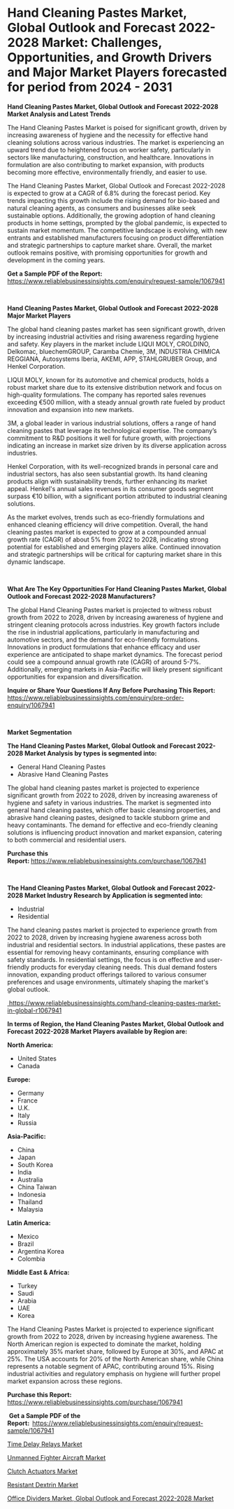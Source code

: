 <p><h1>Hand Cleaning Pastes Market, Global Outlook and Forecast 2022-2028 Market: Challenges, Opportunities, and Growth Drivers and Major Market Players forecasted for period from 2024 - 2031</h1></p><p><strong>Hand Cleaning Pastes Market, Global Outlook and Forecast 2022-2028 Market Analysis and Latest Trends</strong></p>
<p><p>The Hand Cleaning Pastes Market is poised for significant growth, driven by increasing awareness of hygiene and the necessity for effective hand cleaning solutions across various industries. The market is experiencing an upward trend due to heightened focus on worker safety, particularly in sectors like manufacturing, construction, and healthcare. Innovations in formulation are also contributing to market expansion, with products becoming more effective, environmentally friendly, and easier to use.</p><p>The Hand Cleaning Pastes Market, Global Outlook and Forecast 2022-2028 is expected to grow at a CAGR of 6.8% during the forecast period. Key trends impacting this growth include the rising demand for bio-based and natural cleaning agents, as consumers and businesses alike seek sustainable options. Additionally, the growing adoption of hand cleaning products in home settings, prompted by the global pandemic, is expected to sustain market momentum. The competitive landscape is evolving, with new entrants and established manufacturers focusing on product differentiation and strategic partnerships to capture market share. Overall, the market outlook remains positive, with promising opportunities for growth and development in the coming years.</p></p>
<p><strong>Get a Sample PDF of the Report:&nbsp;</strong> <a href="https://www.reliablebusinessinsights.com/enquiry/request-sample/1067941">https://www.reliablebusinessinsights.com/enquiry/request-sample/1067941</a></p>
<p>&nbsp;</p>
<p><strong>Hand Cleaning Pastes Market, Global Outlook and Forecast 2022-2028 Major Market Players</strong></p>
<p><p>The global hand cleaning pastes market has seen significant growth, driven by increasing industrial activities and rising awareness regarding hygiene and safety. Key players in the market include LIQUI MOLY, CROLDINO, Delkomac, bluechemGROUP, Caramba Chemie, 3M, INDUSTRIA CHIMICA REGGIANA, Autosystems Iberia, AKEMI, APP, STAHLGRUBER Group, and Henkel Corporation.</p><p>LIQUI MOLY, known for its automotive and chemical products, holds a robust market share due to its extensive distribution network and focus on high-quality formulations. The company has reported sales revenues exceeding €500 million, with a steady annual growth rate fueled by product innovation and expansion into new markets.</p><p>3M, a global leader in various industrial solutions, offers a range of hand cleaning pastes that leverage its technological expertise. The company’s commitment to R&D positions it well for future growth, with projections indicating an increase in market size driven by its diverse application across industries.</p><p>Henkel Corporation, with its well-recognized brands in personal care and industrial sectors, has also seen substantial growth. Its hand cleaning products align with sustainability trends, further enhancing its market appeal. Henkel's annual sales revenues in its consumer goods segment surpass €10 billion, with a significant portion attributed to industrial cleaning solutions.</p><p>As the market evolves, trends such as eco-friendly formulations and enhanced cleaning efficiency will drive competition. Overall, the hand cleaning pastes market is expected to grow at a compounded annual growth rate (CAGR) of about 5% from 2022 to 2028, indicating strong potential for established and emerging players alike. Continued innovation and strategic partnerships will be critical for capturing market share in this dynamic landscape.</p></p>
<p>&nbsp;</p>
<p><strong>What Are The Key Opportunities For Hand Cleaning Pastes Market, Global Outlook and Forecast 2022-2028 Manufacturers?</strong></p>
<p><p>The global Hand Cleaning Pastes market is projected to witness robust growth from 2022 to 2028, driven by increasing awareness of hygiene and stringent cleaning protocols across industries. Key growth factors include the rise in industrial applications, particularly in manufacturing and automotive sectors, and the demand for eco-friendly formulations. Innovations in product formulations that enhance efficacy and user experience are anticipated to shape market dynamics. The forecast period could see a compound annual growth rate (CAGR) of around 5-7%. Additionally, emerging markets in Asia-Pacific will likely present significant opportunities for expansion and diversification.</p></p>
<p><strong>Inquire or Share Your Questions If Any Before Purchasing This Report:</strong> <a href="https://www.reliablebusinessinsights.com/enquiry/pre-order-enquiry/1067941">https://www.reliablebusinessinsights.com/enquiry/pre-order-enquiry/1067941</a></p>
<p>&nbsp;</p>
<p><strong>Market Segmentation</strong></p>
<p><strong>The Hand Cleaning Pastes Market, Global Outlook and Forecast 2022-2028 Market Analysis by types is segmented into:</strong></p>
<p><ul><li>General Hand Cleaning Pastes</li><li>Abrasive Hand Cleaning Pastes</li></ul></p>
<p><p>The global hand cleaning pastes market is projected to experience significant growth from 2022 to 2028, driven by increasing awareness of hygiene and safety in various industries. The market is segmented into general hand cleaning pastes, which offer basic cleansing properties, and abrasive hand cleaning pastes, designed to tackle stubborn grime and heavy contaminants. The demand for effective and eco-friendly cleaning solutions is influencing product innovation and market expansion, catering to both commercial and residential users.</p></p>
<p><strong>Purchase this Report:&nbsp;</strong><a href="https://www.reliablebusinessinsights.com/purchase/1067941">https://www.reliablebusinessinsights.com/purchase/1067941</a></p>
<p>&nbsp;</p>
<p><strong>The Hand Cleaning Pastes Market, Global Outlook and Forecast 2022-2028 Market Industry Research by Application is segmented into:</strong></p>
<p><ul><li>Industrial</li><li>Residential</li></ul></p>
<p><p>The hand cleaning pastes market is projected to experience growth from 2022 to 2028, driven by increasing hygiene awareness across both industrial and residential sectors. In industrial applications, these pastes are essential for removing heavy contaminants, ensuring compliance with safety standards. In residential settings, the focus is on effective and user-friendly products for everyday cleaning needs. This dual demand fosters innovation, expanding product offerings tailored to various consumer preferences and usage environments, ultimately shaping the market's global outlook.</p></p>
<p><a href="https://www.reliablebusinessinsights.com/hand-cleaning-pastes-market-in-global-r1067941">&nbsp;https://www.reliablebusinessinsights.com/hand-cleaning-pastes-market-in-global-r1067941</a></p>
<p><strong>In terms of Region, the Hand Cleaning Pastes Market, Global Outlook and Forecast 2022-2028 Market Players available by Region are:</strong></p>
<p>
    <p> <strong> North America: </strong>
        <ul>
            <li>United States</li>
            <li>Canada</li>
        </ul>
        </p> 
    <p> <strong> Europe: </strong>
        <ul>
            <li>Germany</li>
            <li>France</li>
            <li>U.K.</li>
            <li>Italy</li>
            <li>Russia</li>
        </ul>
        </p> 
    <p> <strong> Asia-Pacific: </strong>
        <ul>
            <li>China</li>
            <li>Japan</li>
            <li>South Korea</li>
            <li>India</li>
            <li>Australia</li>
            <li>China Taiwan</li>
            <li>Indonesia</li>
            <li>Thailand</li>
            <li>Malaysia</li>
        </ul>
        </p> 
    <p> <strong> Latin America: </strong>
        <ul>
            <li>Mexico</li>
            <li>Brazil</li>
            <li>Argentina Korea</li>
            <li>Colombia</li>
        </ul>
        </p> 
    <p> <strong> Middle East & Africa: </strong>
        <ul>
            <li>Turkey</li>
            <li>Saudi</li>
            <li>Arabia</li>
            <li>UAE</li>
            <li>Korea</li>
        </ul>
    </p>
    </p>
<p><p>The Hand Cleaning Pastes Market is projected to experience significant growth from 2022 to 2028, driven by increasing hygiene awareness. The North American region is expected to dominate the market, holding approximately 35% market share, followed by Europe at 30%, and APAC at 25%. The USA accounts for 20% of the North American share, while China represents a notable segment of APAC, contributing around 15%. Rising industrial activities and regulatory emphasis on hygiene will further propel market expansion across these regions.</p></p>
<p><strong>Purchase this Report: </strong><a href="https://www.reliablebusinessinsights.com/purchase/1067941">https://www.reliablebusinessinsights.com/purchase/1067941</a></p>
<p>&nbsp;<strong>Get a Sample PDF of the Report:&nbsp;&nbsp;</strong><a href="https://www.reliablebusinessinsights.com/enquiry/request-sample/1067941">https://www.reliablebusinessinsights.com/enquiry/request-sample/1067941</a></p>
<p><strong></strong></p>
<p><p><a href="https://medium.com/@kathleenjacksond658/time-delay-relays-market-trends-and-market-growth-outlook-2024-2031-72a0c4cccea9">Time Delay Relays Market</a></p><p><a href="https://www.linkedin.com/pulse/how-unmanned-fighter-aircraft-market-evolve-growth-analysis-g16se?trackingId=gua4eRn0SoetDuFRBdXV3A%3D%3D">Unmanned Fighter Aircraft Market</a></p><p><a href="https://www.linkedin.com/pulse/global-clutch-actuators-market-analysis-key-trends-future-projections-kbhle?trackingId=MkCZdUkkTWOfqGmS%2B%2Fe%2BYw%3D%3D">Clutch Actuators Market</a></p><p><a href="https://medium.com/@edidukagjini137/the-resistant-dextrin-market-is-experiencing-higher-than-anticipated-demand-compared-to-28ccbade681b">Resistant Dextrin Market</a></p><p><a href="https://github.com/MariaWashington76/Market-Research-Report-List-1/blob/main/office-dividers-market-global-outlook-and-forecast-2022-2028-market.md">Office Dividers Market, Global Outlook and Forecast 2022-2028 Market</a></p></p>